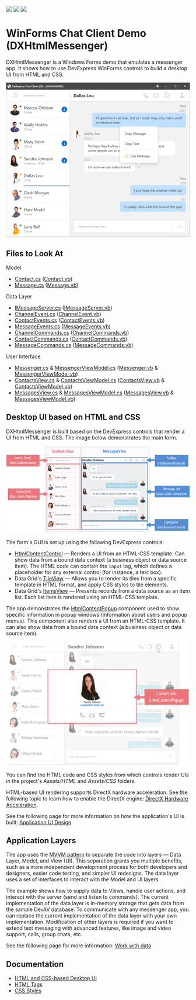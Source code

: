 <!-- default badges list -->
![](https://img.shields.io/endpoint?url=https://codecentral.devexpress.com/api/v1/VersionRange/392300361/22.1.3%2B)
[![](https://img.shields.io/badge/Open_in_DevExpress_Support_Center-FF7200?style=flat-square&logo=DevExpress&logoColor=white)](https://supportcenter.devexpress.com/ticket/details/T1024676)
[![](https://img.shields.io/badge/📖_How_to_use_DevExpress_Examples-e9f6fc?style=flat-square)](https://docs.devexpress.com/GeneralInformation/403183)
<!-- default badges end -->

# WinForms Chat Client Demo (DXHtmlMessenger)

DXHtmlMessenger is a Windows Forms demo that emulates a messenger app. It shows how to use DevExpress WinForms controls to build a desktop UI from HTML and CSS.

![overview.png](./Docs/Images/dxhtmlmessenger.png)

<!-- default file list --> 
## Files to Look At

Model
* [Contact.cs](./Docs/CS/Model/Contact.cs) ([Contact.vb](./Docs/VB/Model/Contact.vb))
* [Message.cs](./Docs/CS/Model/Message.cs) ([Message.vb](./Docs/VB/Model/Message.vb))

Data Layer
* [IMessageServer.cs](./Docs/CS/Data/IMessageServer.cs) ([IMessageServer.vb](./Docs/VB/Data/IMessageServer.vb))
* [ChannelEvent.cs](./Docs/CS/Data/Events/ChannelEvent.cs) ([ChannelEvent.vb](./Docs/VB/Data/Events/ChannelEvent.vb))
* [ContactEvents.cs](./Docs/CS/Data/Events/ContactEvents.cs) ([ContactEvents.vb](./Docs/VB/Data/Events/ContactEvents.vb))
* [MessageEvents.cs](./Docs/CS/Data/Events/MessageEvents.cs) ([MessageEvents.vb](./Docs/VB/Data/Events/MessageEvents.vb))
* [ChannelCommands.cs](./Docs/CS/Data/Commands/ChannelCommands.cs) ([ChannelCommands.vb](./Docs/VB/Data/Commands/ChannelCommands.vb))
* [ContactCommands.cs](./Docs/CS/Data/Commands/ContactCommands.cs) ([ContactCommands.vb](./Docs/VB/Data/Commands/ContactCommands.vb))
* [MessageCommands.cs](./Docs/CS/Data/Commands/MessageCommands.cs) ([MessageCommands.vb](./Docs/VB/Data/Commands/MessageCommands.vb))

User Interface
* [Messenger.cs](./CS/Messenger.cs) & [MessengerViewModel.cs](./CS/ViewModels/MessengerViewModel.cs) ([Messenger.vb](./VB/Messenger.vb) & [MessengerViewModel.vb](./VB/ViewModels/MessengerViewModel.vb))
* [ContactsView.cs](./CS/Views/ContactsView.cs) & [ContactsViewModel.cs](./CS/ViewModels/ContactsViewModel.cs) ([ContactsView.vb](./VB/Views/ContactsView.vb) & [ContactsViewModel.vb](./VB/ViewModels/ContactsViewModel.vb))
* [MessagesView.cs](./CS/Views/MessagesView.cs) & [MessagesViewModel.cs](./CS/ViewModels/MessagesViewModel.cs) ([MessagesView.vb](./VB/Views/MessagesView.vb) & [MessagesViewModel.vb](./VB/ViewModels/MessagesViewModel.vb))

<!-- default file list end -->



## Desktop UI based on HTML and CSS

DXHtmlMessenger is built based on the DevExpress controls that render a UI from HTML and CSS. The image below demonstrates the main form.

![main form parts](./Docs/Images/dxhtmlmessenger-s.png)

The form's GUI is set up using the following DevExpress controls:

- [HtmlContentControl](https://docs.devexpress.com/WindowsForms/DevExpress.XtraEditors.HtmlContentControl) — Renders a UI from an HTML-CSS template. Can show data from a bound data context (a business object or data source item). The HTML code can contain the `input` tag, which defines a placeholder for any external control (for instance, a text box). 
- Data Grid's [TileView](https://docs.devexpress.com/WindowsForms/114728/controls-and-libraries/data-grid/views/tile-view) — Allows you to render its tiles from a specific template in HTML format, and apply CSS styles to tile elements.
- Data Grid's [ItemsView](https://docs.devexpress.com/WindowsForms/DevExpress.XtraGrid.Views.Items.ItemsView) — Presents records from a data source as an item list. Each list item is rendered using an HTML-CSS template.

The app demonstrates the [HtmlContentPopup](https://docs.devexpress.com/WindowsForms/DevExpress.XtraEditors.HtmlContentPopup) component used to show specific information in popup windows (information about users and popup menus). This component also renders a UI from an HTML-CSS template. It can also show data from a bound data context (a business object or data source item).

![popup-window](./Docs/Images/dxhtmlmessenger-popup-s.png)

You can find the HTML code and CSS styles from which controls render UIs in the project's _Assets/HTML_ and _Assets/CSS_ folders.

HTML-based UI rendering supports DirectX hardware acceleration. See the following topic to learn how to enable the DirectX engine: [DirectX Hardware Acceleration](https://docs.devexpress.com/WindowsForms/119441/common-features/graphics-performance-and-high-dpi/directx-hardware-acceleration).

See the following page for more information on how the application's UI is built: [Application UI Design](./Docs/ApplicationPartsDesign.md)


## Application Layers   
The app uses the [MVVM pattern](https://docs.devexpress.com/WindowsForms/113955/build-an-application/winforms-mvvm) to separate the code into layers — Data Layer, Model, and View (UI). This separation grants you multiple benefits, such as a more independent development process for both developers and designers, easier code testing, and simpler UI redesigns. The data layer uses a set of interfaces to interact with the Model and UI layers.
  
The example shows how to supply data to Views, handle user actions, and interact with the server (send and listen to commands). The current implementation of the data layer is in-memory storage that gets data from the sample DevAV database. 
To communicate with any messenger app, you can replace the current implementation of the data layer with your own implementation. Modification of other layers is required if you want to extend text messaging with advanced features, like image and video support, calls, group chats, etc.
  
See the following page for more information: [Work with data](./Docs/HowItWorksWithData.md)

## Documentation

- [HTML and CSS-based Desktop UI](https://docs.devexpress.com/WindowsForms/403397/common-features/html-css-based-desktop-ui)
- [HTML Tags](https://docs.devexpress.com/WindowsForms/403398/common-features/html-css-based-desktop-ui/html-tags?v=21.2)
- [CSS Styles](https://docs.devexpress.com/WindowsForms/403399/common-features/html-css-based-desktop-ui/css-styles?v=21.2)

